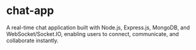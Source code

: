 # chat-app
A real-time chat application built with Node.js, Express.js, MongoDB, and WebSocket/Socket.IO, enabling users to connect, communicate, and collaborate instantly.
